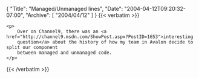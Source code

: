 {
  "Title": "Managed/Unmanaged lines",
  "Date": "2004-04-12T09:20:32-07:00",
  "Archive": [
    "2004/04/12"
  ]
}
{{< verbatim >}}

    <p>
        Over on Channel9, there was an <a href="http://channel9.msdn.com/ShowPost.aspx?PostID=1653">interesting
        question</a> about the history of how my team in Avalon decide to split our component
        between managed and unmanaged code.
    </p>

{{< /verbatim >}}
